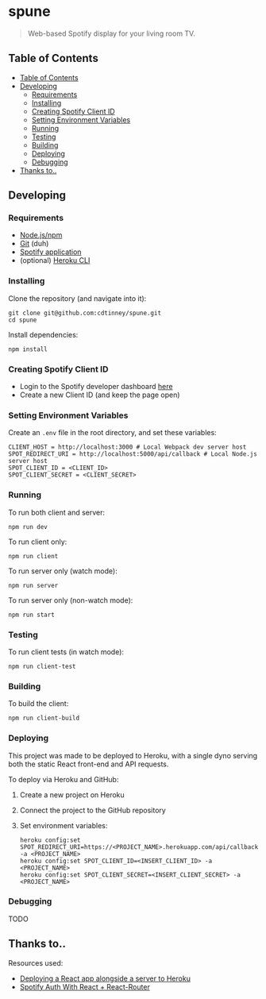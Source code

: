 # spune
> Web-based Spotify display for your living room TV.

## Table of Contents

- [Table of Contents](#table-of-contents)
- [Developing](#developing)
    - [Requirements](#requirements)
    - [Installing](#installing)
    - [Creating Spotify Client ID](#creating-spotify-client-id)
    - [Setting Environment Variables](#setting-environment-variables)
    - [Running](#running)
    - [Testing](#testing)
    - [Building](#building)
    - [Deploying](#deploying)
    - [Debugging](#debugging)
- [Thanks to..](#thanks-to)

## Developing

### Requirements

* [Node.js/npm](https://nodejs.org/en/)
* [Git](https://git-scm.com/) (duh)
* [Spotify application](https://developer.spotify.com/dashboard/login)
* (optional) [Heroku CLI](https://devcenter.heroku.com/articles/heroku-cli)

### Installing

Clone the repository (and navigate into it):

```
git clone git@github.com:cdtinney/spune.git
cd spune
```

Install dependencies:

```
npm install
```

### Creating Spotify Client ID

* Login to the Spotify developer dashboard [here](https://developer.spotify.com/dashboard/applications)
* Create a new Client ID (and keep the page open)

### Setting Environment Variables

Create an `.env` file in the root directory, and set these variables:

```
CLIENT_HOST = http://localhost:3000 # Local Webpack dev server host
SPOT_REDIRECT_URI = http://localhost:5000/api/callback # Local Node.js server host
SPOT_CLIENT_ID = <CLIENT_ID>
SPOT_CLIENT_SECRET = <CLIENT_SECRET>
```

### Running

To run both client and server:

```
npm run dev
```

To run client only:

```
npm run client
```

To run server only (watch mode):

```
npm run server
```

To run server only (non-watch mode):

```
npm run start
```

### Testing

To run client tests (in watch mode):

```
npm run client-test
```

### Building

To build the client:

```
npm run client-build
```

### Deploying

This project was made to be deployed to Heroku, with a single dyno serving both the static React front-end and API requests.

To deploy via Heroku and GitHub:

1. Create a new project on Heroku
2. Connect the project to the GitHub repository
3. Set environment variables:

    ```
    heroku config:set SPOT_REDIRECT_URI=https://<PROJECT_NAME>.herokuapp.com/api/callback -a <PROJECT_NAME>
    heroku config:set SPOT_CLIENT_ID=<INSERT_CLIENT_ID> -a <PROJECT_NAME>
    heroku config:set SPOT_CLIENT_SECRET=<INSERT_CLIENT_SECRET> -a <PROJECT_NAME>
    ```

### Debugging

TODO

## Thanks to..

Resources used:

* [Deploying a React app alongside a server to Heroku](https://www.fullstackreact.com/articles/deploying-a-react-app-with-a-server/)
* [Spotify Auth With React + React-Router](https://github.com/kauffecup/spotify-react-router-auth)
